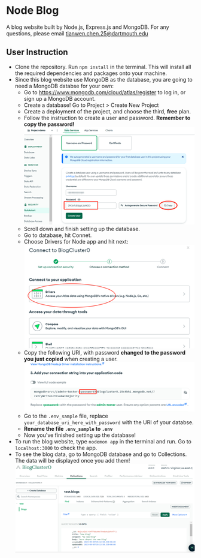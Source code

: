 # Node Blog 
A blog website built by Node.js, Express.js and MongoDB.
For any questions, please email tianwen.chen.25@dartmouth.edu

## User Instruction
* Clone the repository. Run `npm install` in the terminal. This will install all the required dependencies and packages onto your machine.
* Since this blog website use MongoDB as the database, you are going to need a MongoDB databse for your own:
    * Go to https://www.mongodb.com/cloud/atlas/register to log in, or sign up a MongoDB account. 
    * Create a database! Go to Project > Create New Project
    * Create a deployment of the project, and choose the third, **free** plan.
    * Follow the instruction to create a user and password. **Remember to copy the password!**
    ![Alt text](image-1.png)
    * Scroll down and finish setting up the database.
    * Go to database, hit Connet.
    * Choose Drivers for Node app and hit next: 
    ![Alt text](image-2.png)
    * Copy the following URI, with password **changed to the password you just copied** when creating a user.
    ![Alt text](image-3.png)
    * Go to the `.env_sample` file, replace `your_database_uri_here_with_password` with the URI of your databse.
    * **Rename the file `.env_sample` to `.env`**
    * Now you've finished setting up the database!
* To run the blog website, type `nodemon app` in the terminal and run. Go to `localhost:3000` to check the app.
* To see the blog data, go to MongoDB database and go to Collections. The data will be displayed once you add them!
![Alt text](image-4.png)